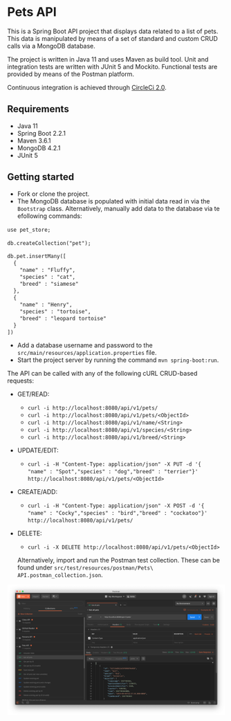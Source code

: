 # Pets API

This is a Spring Boot API project that displays data related to a list of pets. This data is manipulated by means of a set of standard and custom CRUD calls via a MongoDB database. 

The project is written in Java 11 and uses Maven as build tool. Unit and integration tests are written with JUnit 5 and Mockito. Functional tests are provided by means of the Postman platform.

Continuous integration is achieved through [CircleCi 2.0](https://circleci.com/docs/2.0/).

## Requirements

* Java 11
* Spring Boot 2.2.1
* Maven 3.6.1
* MongoDB 4.2.1
* JUnit 5

## Getting started

* Fork or clone the project.
* The MongoDB database is populated with initial data read in via the `Bootstrap` class. Alternatively, manually add data to the database via te efollowing commands:

`use pet_store;`

`db.createCollection("pet");`

```
db.pet.insertMany([
  {
    "name" : "Fluffy",
    "species" : "cat",
    "breed" : "siamese"
  },
  {
    "name" : "Henry",
    "species" : "tortoise",
    "breed" : "leopard tortoise"
  }
])
```

* Add a database username and password to the `src/main/resources/application.properties` file.
* Start the project server by running the command `mvn spring-boot:run`.

The API can be called with any of the following cURL CRUD-based requests:

* GET/READ:
  * ```curl -i http://localhost:8080/api/v1/pets/```
  * ```curl -i http://localhost:8080/api/v1/pets/<ObjectId>```
  * ```curl -i http://localhost:8080/api/v1/name/<String>```
  * ```curl -i http://localhost:8080/api/v1/species/<String>```
  * ```curl -i http://localhost:8080/api/v1/breed/<String>```


* UPDATE/EDIT:
  * ```curl -i -H "Content-Type: application/json" -X PUT -d '{  "name" : "Spot","species" : "dog","breed" : "terrier"}' http://localhost:8080/api/v1/pets/<ObjectId>```


* CREATE/ADD:
  * ```curl -i -H "Content-Type: application/json" -X POST -d '{  "name" : "Cocky","species" : "bird","breed" : "cockatoo"}' http://localhost:8080/api/v1/pets/```


* DELETE:
  * ```curl -i -X DELETE http://localhost:8080/api/v1/pets/<ObjectId>```
  
  Alternatively, import and run the Postman test collection. These can be found under `src/test/resources/postman/Pets\ API.postman_collection.json`.

<p align="center">
  <img src="images/screenShot-01.png"/>
</p>
